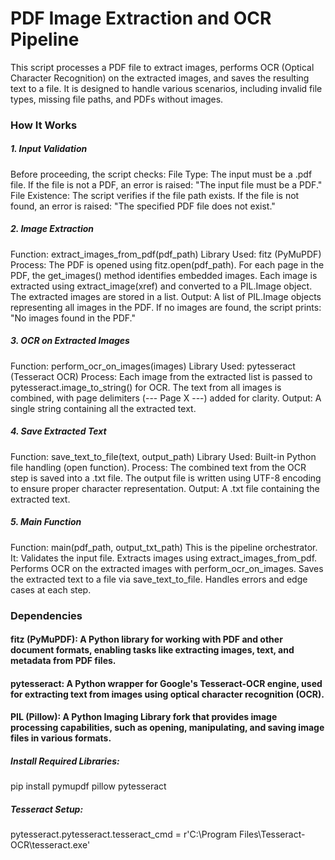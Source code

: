 # PDF Image Extraction and OCR Pipeline
This script processes a PDF file to extract images, performs OCR (Optical Character Recognition) on the extracted images, and saves the resulting text to a file. It is designed to handle various scenarios, including invalid file types, missing file paths, and PDFs without images.

### How It Works

##### 1. Input Validation
Before proceeding, the script checks:
File Type: The input must be a .pdf file. If the file is not a PDF, an error is raised:
                      "The input file must be a PDF."
File Existence: The script verifies if the file path exists. If the file is not found, an error is raised:
                      "The specified PDF file does not exist."

##### 2. Image Extraction
Function: extract_images_from_pdf(pdf_path)
Library Used: fitz (PyMuPDF)
Process:
The PDF is opened using fitz.open(pdf_path).
For each page in the PDF, the get_images() method identifies embedded images.
Each image is extracted using extract_image(xref) and converted to a PIL.Image object.
The extracted images are stored in a list.
Output: A list of PIL.Image objects representing all images in the PDF.
If no images are found, the script prints:
"No images found in the PDF."

##### 3. OCR on Extracted Images
Function: perform_ocr_on_images(images)
Library Used: pytesseract (Tesseract OCR)
Process:
Each image from the extracted list is passed to pytesseract.image_to_string() for OCR.
The text from all images is combined, with page delimiters (--- Page X ---) added for clarity.
Output: A single string containing all the extracted text.

##### 4. Save Extracted Text
Function: save_text_to_file(text, output_path)
Library Used: Built-in Python file handling (open function).
Process:
The combined text from the OCR step is saved into a .txt file.
The output file is written using UTF-8 encoding to ensure proper character representation.
Output: A .txt file containing the extracted text.

##### 5. Main Function
Function: main(pdf_path, output_txt_path)
This is the pipeline orchestrator. It:
Validates the input file.
Extracts images using extract_images_from_pdf.
Performs OCR on the extracted images with perform_ocr_on_images.
Saves the extracted text to a file via save_text_to_file.
Handles errors and edge cases at each step.



### Dependencies
#### fitz (PyMuPDF): A Python library for working with PDF and other document formats, enabling tasks like extracting images, text, and metadata from PDF files.
#### pytesseract: A Python wrapper for Google's Tesseract-OCR engine, used for extracting text from images using optical character recognition (OCR).
#### PIL (Pillow): A Python Imaging Library fork that provides image processing capabilities, such as opening, manipulating, and saving image files in various formats.

##### Install Required Libraries:
pip install pymupdf pillow pytesseract

##### Tesseract Setup:
pytesseract.pytesseract.tesseract_cmd = r'C:\Program Files\Tesseract-OCR\tesseract.exe'
